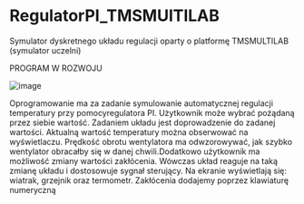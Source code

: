 # RegulatorPI_TMSMUlTILAB
 Symulator dyskretnego układu regulacji oparty o platformę TMSMULTILAB (symulator uczelni) 

PROGRAM W ROZWOJU



![image](https://user-images.githubusercontent.com/55860432/166343191-cdb01768-3f19-40f9-b0eb-5af3fa9c6b84.png)



Oprogramowanie ma za zadanie symulowanie automatycznej regulacji temperatury przy pomocyregulatora PI. Użytkownik może wybrać pożądaną przez siebie wartość. Zadaniem układu jest doprowadzenie do zadanej wartości. Aktualną wartość temperatury można obserwować na wyświetlaczu. Prędkość obrotu wentylatora ma odwzorowywać, jak szybko wentylator obracałby się w danej chwili.Dodatkowo użytkownik ma możliwość zmiany wartości zakłócenia. Wówczas układ reaguje na taką zmianę układu i dostosowuje sygnał sterujący.
Na ekranie wyświetlają się: wiatrak, grzejnik oraz termometr. Zakłócenia dodajemy poprzez klawiaturę numeryczną

